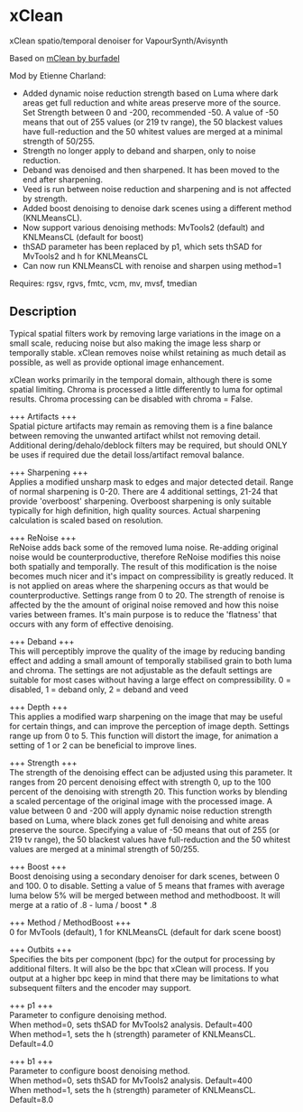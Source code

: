 # xClean
xClean spatio/temporal denoiser for VapourSynth/Avisynth

Based on [mClean by burfadel](https://forum.doom9.org/showthread.php?t=174804)

Mod by Etienne Charland:
- Added dynamic noise reduction strength based on Luma where dark areas get full reduction and 
white areas preserve more of the source. Set Strength between 0 and -200, recommended -50. A value of -50 means that out of 255 values (or 219 tv range), 
the 50 blackest values have full-reduction and the 50 whitest values are merged at a minimal strength of 50/255.
- Strength no longer apply to deband and sharpen, only to noise reduction.
- Deband was denoised and then sharpened. It has been moved to the end after sharpening.
- Veed is run between noise reduction and sharpening and is not affected by strength.
- Added boost denoising to denoise dark scenes using a different method (KNLMeansCL).
- Now support various denoising methods: MvTools2 (default) and KNLMeansCL (default for boost)
- thSAD parameter has been replaced by p1, which sets thSAD for MvTools2 and h for KNLMeansCL
- Can now run KNLMeansCL with renoise and sharpen using method=1

Requires: rgsv, rgvs, fmtc, vcm, mv, mvsf, tmedian

## Description  
Typical spatial filters work by removing large variations in the image on a small scale, reducing noise but also making the image less
sharp or temporally stable. xClean removes noise whilst retaining as much detail as possible, as well as provide optional image enhancement.

xClean works primarily in the temporal domain, although there is some spatial limiting.
Chroma is processed a little differently to luma for optimal results.
Chroma processing can be disabled with chroma = False.

+++ Artifacts +++  
Spatial picture artifacts may remain as removing them is a fine balance between removing the unwanted artifact whilst not removing detail.
Additional dering/dehalo/deblock filters may be required, but should ONLY be uses if required due the detail loss/artifact removal balance.

+++ Sharpening +++  
Applies a modified unsharp mask to edges and major detected detail. Range of normal sharpening is 0-20. There are 4 additional settings,
21-24 that provide 'overboost' sharpening. Overboost sharpening is only suitable typically for high definition, high quality sources.
Actual sharpening calculation is scaled based on resolution.

+++ ReNoise +++  
ReNoise adds back some of the removed luma noise. Re-adding original noise would be counterproductive, therefore ReNoise modifies this noise
both spatially and temporally. The result of this modification is the noise becomes much nicer and it's impact on compressibility is greatly
reduced. It is not applied on areas where the sharpening occurs as that would be counterproductive. Settings range from 0 to 20.
The strength of renoise is affected by the the amount of original noise removed and how this noise varies between frames.
It's main purpose is to reduce the 'flatness' that occurs with any form of effective denoising.

+++ Deband +++  
This will perceptibly improve the quality of the image by reducing banding effect and adding a small amount of temporally stabilised grain
to both luma and chroma. The settings are not adjustable as the default settings are suitable for most cases without having a large effect
on compressibility. 0 = disabled, 1 = deband only, 2 = deband and veed

+++ Depth +++  
This applies a modified warp sharpening on the image that may be useful for certain things, and can improve the perception of image depth.
Settings range up from 0 to 5. This function will distort the image, for animation a setting of 1 or 2 can be beneficial to improve lines.

+++ Strength +++  
The strength of the denoising effect can be adjusted using this parameter. It ranges from 20 percent denoising effect with strength 0, up to the
100 percent of the denoising with strength 20. This function works by blending a scaled percentage of the original image with the processed image.
A value between 0 and -200 will apply dynamic noise reduction strength based on Luma, where black zones get full denoising and white areas
preserve the source. Specifying a value of -50 means that out of 255 (or 219 tv range), the 50 blackest values have full-reduction and the 50 whitest values 
are merged at a minimal strength of 50/255.

+++ Boost +++  
Boost denoising using a secondary denoiser for dark scenes, between 0 and 100. 0 to disable.
Setting a value of 5 means that frames with average luma below 5% will be merged between method and methodboost.
It will merge at a ratio of .8 - luma / boost * .8

+++ Method / MethodBoost +++  
0 for MvTools (default), 1 for KNLMeansCL (default for dark scene boost)

+++ Outbits +++  
Specifies the bits per component (bpc) for the output for processing by additional filters. It will also be the bpc that xClean will process.
If you output at a higher bpc keep in mind that there may be limitations to what subsequent filters and the encoder may support.

+++ p1 +++  
Parameter to configure denoising method.  
When method=0, sets thSAD for MvTools2 analysis. Default=400  
When method=1, sets the h (strength) parameter of KNLMeansCL. Default=4.0

+++ b1 +++  
Parameter to configure boost denoising method.  
When method=0, sets thSAD for MvTools2 analysis. Default=400  
When method=1, sets the h (strength) parameter of KNLMeansCL. Default=8.0
